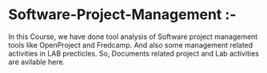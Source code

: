 # Software-Project-Management :-

In this Course, we have done tool analysis of Software project management tools like OpenProject and Fredcamp. And also some management 
related  activities in LAB precticles. So, Documents related project and Lab activities are avilable here.

